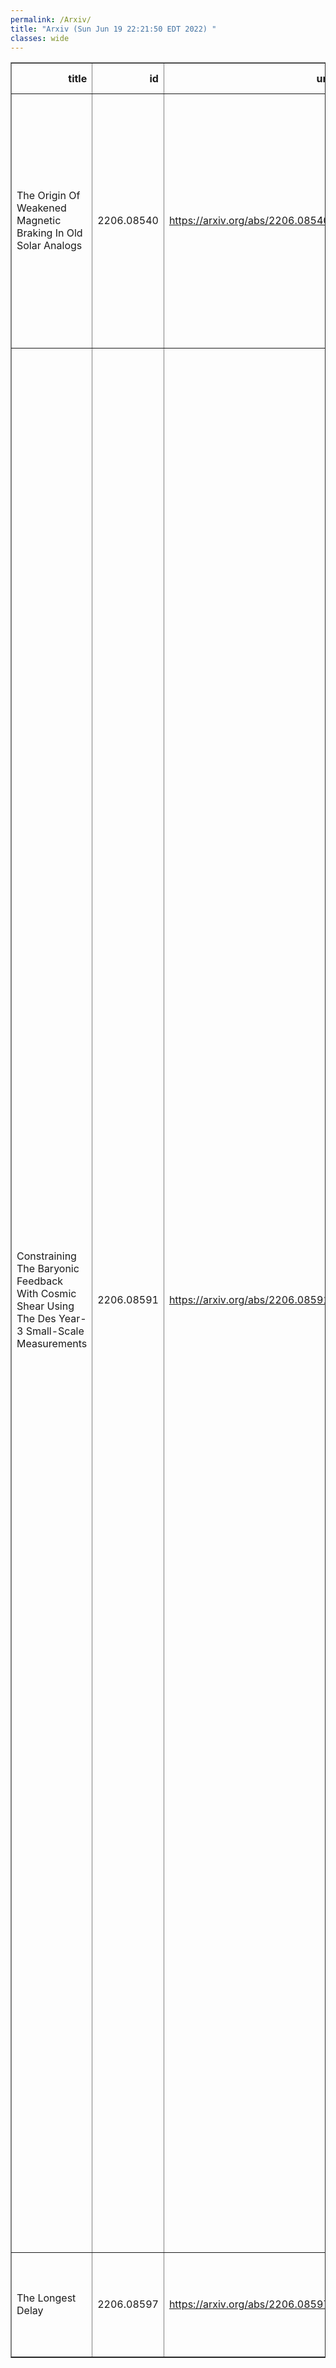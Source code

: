 ```yaml
---
permalink: /Arxiv/
title: "Arxiv (Sun Jun 19 22:21:50 EDT 2022) "
classes: wide
---
```

<table border="1" class="dataframe">
  <thead>
    <tr style="text-align: right;">
      <th>title</th>
      <th>id</th>
      <th>url</th>
      <th>authors</th>
      <th>Local Authors</th>
    </tr>
  </thead>
  <tbody>
    <tr>
      <td>The Origin Of Weakened Magnetic Braking In Old Solar Analogs</td>
      <td>2206.08540</td>
      <td><a href="https://arxiv.org/abs/2206.08540" target="_blank">https://arxiv.org/abs/2206.08540</a></td>
      <td>Travis S. Metcalfe, Adam J. Finley, Oleg Kochukhov, Victor See, Thomas R. Ayres, Keivan G. Stassun, Jennifer L. Van Saders, Catherine A. Clark, Diego Godoy-Rivera, Ilya V. Ilyin, Marc H. Pinsonneault, Klaus G. Strassmeier, Pascal Petit</td>
      <td>Marc Pinsonneault</td>
    </tr>
    <tr>
      <td>Constraining The Baryonic Feedback With Cosmic Shear Using The Des   Year-3 Small-Scale Measurements</td>
      <td>2206.08591</td>
      <td><a href="https://arxiv.org/abs/2206.08591" target="_blank">https://arxiv.org/abs/2206.08591</a></td>
      <td>A. Chen, G. Aricò, D. Huterer, R. Angulo, N. Weaverdyck, O. Friedrich, L. F. Secco, C. Hernández-Monteagudo, A. Alarcon, O. Alves, A. Amon, F. Andrade-Oliveira, E. Baxter, K. Bechtol, M. R. Becker, G. M. Bernstein, J. Blazek, A. Brandao-Souza, S. L. Bridle, H. Camacho, A. Campos, A. Carnero Rosell, M. Carrasco Kind, R. Cawthon, C. Chang, R. Chen, P. Chintalapati, A. Choi, J. Cordero, M. Crocce, M. E. S. Pereira, C. Davis, J. Derose, E. Di Valentino, H. T. Diehl, S. Dodelson, C. Doux, A. Drlica-Wagner, K. Eckert, T. F. Eifler, F. Elsner, J. Elvin-Poole, S. Everett, X. Fang, A. Ferté, P. Fosalba, M. Gatti, E. Gaztanaga, G. Giannini, D. Gruen, R. A. Gruendl, I. Harrison, W. G. Hartley, K. Herner, K. Hoffmann, H. Huang, E. M. Huff, B. Jain, M. Jarvis, N. Jeffrey, T. Kacprzak, E. Krause, N. Kuropatkin, P. -F. Leget, P. Lemos, A. R. Liddle, N. Maccrann, J. Mccullough, J. Muir, J. Myles, A. Navarro-Alsina, Y. Omori, S. Pandey, Y. Park, A. Porredon, J. Prat, M. Raveri, A. Refregier, R. P. Rollins, A. Roodman, R. Rosenfeld, A. J. Ross, E. S. Rykoff, S. Samuroff, C. Sánchez, J. Sanchez, I. Sevilla-Noarbe, E. Sheldon, T. Shin, A. Troja, M. A. Troxel, I. Tutusaus, T. N. Varga, R. H. Wechsler, B. Yanny, B. Yin, Y. Zhang, J. Zuntz, M. Aguena, J. Annis, D. Bacon, E. Bertin, S. Bocquet, D. Brooks, D. L. Burke, J. Carretero, C. Conselice, M. Costanzi, L. N. Da Costa, J. De Vicente, S. Desai, P. Doel, I. Ferrero, B. Flaugher, J. Frieman, J. García-Bellido, D. W. Gerdes, T. Giannantonio, J. Gschwend, G. Gutierrez, S. R. Hinton, D. L. Hollowood, K. Honscheid, D. J. James, K. Kuehn, O. Lahav, M. March, J. L. Marshall, P. Melchior, F. Menanteau, R. Miquel, J. J. Mohr, R. Morgan, F. Paz-Chinchón, A. Pieres, E. Sanchez, M. Smith, E. Suchyta, M. E. C. Swanson, G. Tarle, D. Thomas, C. To</td>
      <td>Anna Porredon, Ashley Ross, Chun-Hao To, Jack Elvin-Poole, Klaus Honscheid, Michael Rizzo Smith</td>
    </tr>
    <tr>
      <td>The Longest Delay</td>
      <td>2206.08597</td>
      <td><a href="https://arxiv.org/abs/2206.08597" target="_blank">https://arxiv.org/abs/2206.08597</a></td>
      <td>J. A. Muñoz, C. S. Kochanek, J. Fohlmeister, J. Wambsganss, E. Falco, R. Forés-Toribio</td>
      <td>Christopher Kochanek</td>
    </tr>
  </tbody>
</table>